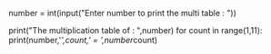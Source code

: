 number = int(input("Enter number to print the multi table : "))

print("The multiplication table of : ",number)
for count in range(1,11): 
    print(number,'*',count,' = ',number*count)